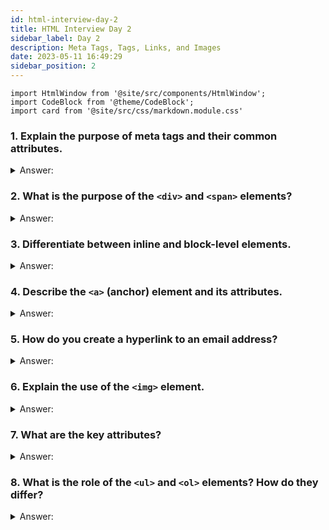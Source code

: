 ```yaml
---
id: html-interview-day-2
title: HTML Interview Day 2
sidebar_label: Day 2
description: Meta Tags, Tags, Links, and Images
date: 2023-05-11 16:49:29
sidebar_position: 2
---
```


```mdx-code-block
import HtmlWindow from '@site/src/components/HtmlWindow';
import CodeBlock from '@theme/CodeBlock';
import card from '@site/src/css/markdown.module.css'
```

### 1. Explain the purpose of meta tags and their common attributes.

<details>
    <summary>Answer:</summary>

**Meta Tags in Simple Language:**
Meta tags are special lines of code that provide important information about a web page to search engines and browsers. They don't appear directly on the webpage, but they play a crucial role behind the scenes in improving how your website appears in search results and behaves in different situations.

**Common Attributes of Meta Tags:**

1. **`<meta charset="UTF-8">`:** This attribute specifies the character encoding used in your webpage. It ensures that your text and symbols display correctly, especially if you're using non-English characters.

   Example:
   ```html
   <meta charset="UTF-8">
   ```

2. **`<meta name="description" content="Your description here">`:** This attribute gives a brief description of what your webpage is about. It's often used by search engines to show a short summary in search results.

   Example:
   ```html
   <meta name="description" content="Explore delicious recipes for breakfast and lunch.">
   ```

3. **`<meta name="keywords" content="keyword1, keyword2, keyword3">`:** This attribute lists important keywords that are relevant to your webpage's content. While not as crucial as in the past, it can still help search engines understand your content.

   Example:
   ```html
   <meta name="keywords" content="recipes, breakfast, lunch, cooking">
   ```

4. **`<meta name="viewport" content="width=device-width, initial-scale=1.0">`:** This attribute is crucial for making your webpage responsive on different devices. It tells the browser how to adjust the content's width based on the device's screen size.

   Example:
   ```html
   <meta name="viewport" content="width=device-width, initial-scale=1.0">
   ```

5. **`<meta name="author" content="Your Name">`:** This attribute specifies the author of the webpage. It's a nice way to give credit to the person or team responsible for the content.

   Example:
   ```html
   <meta name="author" content="John Doe">
   ```

6. **`<meta http-equiv="refresh" content="5;url=https://example.com">`:** This attribute automatically redirects the page to another URL after a specified time (in seconds). It can be used for timed page refreshes or redirections.

   Example:
   ```html
   <meta http-equiv="refresh" content="5;url=https://example.com">
   ```

:::tip
Remember, meta tags are a crucial part of optimizing your webpage for search engines and ensuring a smooth user experience. Using them correctly can make a big difference in how your website is perceived and accessed online.
:::

</details>

### 2. What is the purpose of the `<div>` and `<span>` elements?

<details>
    <summary>Answer:</summary>

**`<div>` element:**

Think of the `<div>` element as a flexible container that you can use to group and organize different parts of your webpage. It's like a virtual box that you can put around other elements to style them together or apply specific formatting. It doesn't have any inherent visual appearance, but it's really helpful for layout and styling purposes.

For example, let's say you're creating a webpage with a header, main content area, and footer. You can use `<div>` elements to group each of these sections. Here's how it might look:

```html
<div id="header">
    <!-- Header content goes here -->
</div>

<div id="main-content">
    <!-- Main content goes here -->
</div>

<div id="footer">
    <!-- Footer content goes here -->
</div>
```

In this case, you're using `<div>` elements to structure your page into distinct sections, which makes it easier to apply styles or layout changes to specific parts of the page.

**<`span>` element:**

Imagine the `<span>` element as a tiny tool for targeting small bits of text or inline content within a larger piece of text. It's like a virtual highlighter that you can use to emphasize or style specific words or phrases without affecting the overall layout.

Let's say you want to make a few words within a sentence bold:

```html
<p>This is a <span style="font-weight: bold;">bold</span> word in a sentence.</p>
```

<HtmlWindow>
    <p>This is a <span style={{fontWeight: "bold"}}>bold</span> word in a sentence.</p>
</HtmlWindow>

In this example, the `<span>` element helps you style only the word "bold" in a specific way, while keeping the rest of the sentence unaffected. It's a great way to apply specific formatting to small parts of text without altering the whole paragraph.

**Simple comparison of the `<div>` and `<span>` elements:**

| Element   | Purpose                                      | Example                                     |
|-----------|----------------------------------------------|---------------------------------------------|
| `<div>`   | Block-level container for grouping elements. | `<div>This is a block of content.</div>`   |
|           | Used for applying styles and layout.         | `<div class="container">...</div>`        |
|           | Typically used for larger content areas.     | `<div id="main-content">...</div>`       |
| `<span>`  | Inline container for styling parts of text.  | `<p>This is <span class="highlight">highlighted</span> text.</p>` |
|           | Used for adding styles to small portions.    | `<span style="color: red;">Important</span> info.` |
|           | Used within text elements, like paragraphs.  | `<p>Click <span class="link">here</span> to learn more.</p>` |


:::tip
Remember, the `<div>` element is more about grouping and structure, while the `<span>` element is about applying inline styling to small sections of text. 
:::

</details>

### 3. Differentiate between inline and block-level elements.

<details>
    <summary>Answer:</summary>


| **Aspect**                | **Inline Elements**                                | **Block-Level Elements**                                      |
|:--------------------------|:--------------------------------------------------|:-------------------------------------------------------------|
| **Display Behavior**      | Takes only as much width as necessary.            | Takes the full available width.                              |
| **Starts on Same Line**   | Yes                                               | Starts on a new line.                                       |
| **Ends on Same Line**     | Yes                                               | Ends on its own line.                                       |
| **Example**               | `<span>`, `<a>`, `<strong>`, `<em>`               | `<div>`, `<p>`, `<h1>`, `<ul>`, `<li>`                      |
| **Common Use**            | Styling specific parts within text.               | Grouping and structuring larger sections of content.        |
| **Margin & Padding**      | Top and bottom margins and padding do not work.  | Margins and padding can be applied to all sides.            |
| **Width & Height**        | Width and height properties do not affect layout. | Width and height can be set to control size.                |
| **Nested Elements**       | Inline elements can be nested within other inlines. | Block-level elements can be nested within other blocks.    |
| **Default Width**         | Width is determined by content.                  | Width expands to fill its container unless specified.      |
| **Example Scenario**      | Making certain words bold within a paragraph.    | Creating distinct sections like paragraphs or headings.    |

</details>

### 4. Describe the `<a>` (anchor) element and its attributes.

<details>
    <summary>Answer:</summary>

**Anchor (`<a>`) Element:**

The `<a>` element in HTML is like a hyperlink that connects one web page to another or links to different parts of the same page. It's commonly used to create clickable links that users can interact with.

**Attributes:**

1. **`href` (Hypertext Reference):**
   This attribute specifies where the link goes. It's like the address of a webpage or resource you want to link to.

   Example:
   ```html
   <a href="https://www.example.com">Visit Example Website</a>
   ```

2. **`target`:**
   The `target` attribute determines how the linked content will open. Common values are `_blank` to open in a new browser tab and `_self` to open in the same tab.

   Example:
   ```html
   <a href="https://www.example.com" target="_blank">Visit Example Website in a New Tab</a>
   ```

3. **`title`:**
   The `title` attribute provides a tooltip when a user hovers their mouse over the link. It's useful for giving users additional information about the link's destination.

   Example:
   ```html
   <a href="https://www.example.com" title="Visit Example Website">Hover for Info</a>
   ```

**Creating Links:**

To create a link using the `<a>` element, you set the `href` attribute to the URL you want to link to. Here's an example of creating a link to a page:

```html
<a href="https://www.example.com">Visit Example Website</a>
```

You can also create links that navigate to different sections of the same page using "anchor" links. Here's an example of linking to a specific section on the same page:

```html
<a href="#section">Jump to Section</a>
<!-- ... -->
<section id="section">
  <!-- Content of the section -->
</section>
```

</details>

### 5. How do you create a hyperlink to an email address?

<details>
    <summary>Answer:</summary>

Creating a hyperlink to an email address in HTML is simple. It allows users to click on a link and open their default email client with a new message addressed to the specified email address. Here's how you do it in a straightforward way:

```html
<a href="mailto:example@example.com">Send an email</a>
```

In this example:
- `<a>`: This is the anchor element used to create links.
- `href="mailto:example@example.com"`: This is the most crucial part. The `mailto:` protocol followed by the email address tells the browser to open the default email client with a new email addressed to "example@example.com".
- `Send an email`: This is the text that will be displayed as the link. When users click on it, it will initiate the email sending process.

So, if you include this code in your HTML, users will see a clickable link that, when clicked, will open their email client with a new email addressed to "example@example.com". This is a common way to provide users with a convenient way to contact you via email.

</details>

### 6. Explain the use of the `<img>` element.

<details>
    <summary>Answer:</summary>

The `<img>` element in HTML is used to display images on a webpage. It's like putting a picture on your digital canvas. Here's a simple explanation with an example for your interview preparation:

**Explanation:**
The `<img>` element is like a picture frame that you put on a wall. You use it to show images on your website, whether they're photos, illustrations, icons, or any visual content.

**Example:**
Let's say you have a webpage about travel, and you want to show a picture of a beautiful beach. You'd use the `<img>` element like this:

```html
<img src="beach.jpg" alt="Beautiful beach">
```

In this example:
- `src` stands for "source," and it's where you put the file path or URL of your image. Here, we assume the image is in the same folder as your webpage.
- `alt` stands for "alternative." It's a short description of the image. If the image can't be shown for some reason, this description will tell users what the image is about.

:::tip
So, in simple terms, the `<img>` element helps you put images on your webpage. It's like sticking a photo on a wall to make your website more visually appealing and engaging.
:::

</details>

### 7. What are the key attributes?

<details>
    <summary>Answer:</summary>

1. **`href` (Hypertext Reference):**
   - **Definition:** It's used to specify the destination of a hyperlink.
   - **Example:** `<a href="https://www.example.com">Visit Example Website</a>`

2. **`src` (Source):**
   - **Definition:** It's used to specify the source of media files, like images or videos.
   - **Example:** `<img src="image.jpg" alt="A beautiful image">`

3. **`alt` (Alternate Text):**
   - **Definition:** It provides a text description for images, improving accessibility.
   - **Example:** `<img src="profile.jpg" alt="Profile picture of John">`

4. **`class`:**
   - **Definition:** It's used to assign a CSS class to an HTML element for styling.
   - **Example:** `<p class="highlight">This text is highlighted.</p>`

5. **`id`:**
   - **Definition:** It uniquely identifies an HTML element, often used for JavaScript.
   - **Example:** `<div id="main-content">...</div>`

6. **`style`:**
   - **Definition:** It applies inline CSS styles directly to an element.
   - **Example:** `<p style="color: blue;">This text is in blue.</p>`

7. **`target`:**
   - **Definition:** It defines where a hyperlink opens (e.g., in a new tab or the same window).
   - **Example:** `<a href="https://www.example.com" target="_blank">Open in new tab</a>`

8. **`title`:**
   - **Definition:** It provides additional information about an element when the user hovers over it.
   - **Example:** `<abbr title="World Wide Web">WWW</abbr>`

9. **`alt` (Audio Alternative Text):**
   - **Definition:** Similar to `alt` for images, it provides text for audio elements.
   - **Example:** `<audio controls><source src="audio.mp3" type="audio/mpeg" alt="Podcast"></audio>`

10. **`placeholder`:**
    - **Definition:** It shows a hint inside an input field to guide users.
    - **Example:** `<input type="text" placeholder="Enter your name">`

11. **`disabled`:**
    - **Definition:** It disables an input element so users can't interact with it.
    - **Example:** `<button disabled>Submit</button>`

12. **`required`:**
    - **Definition:** It makes an input field mandatory for form submission.
    - **Example:** `<input type="email" required>`

13. **`value`:**
    - **Definition:** It sets the default value for an input element.
    - **Example:** `<input type="text" value="Default text">`

14. **`name`:**
    - **Definition:** It identifies form elements when submitting data to the server.
    - **Example:** `<input type="radio" name="gender" value="male">`

15. **`rows` and `cols`:**
    - **Definition:** They define the number of rows and columns in a `<textarea>` element.
    - **Example:** `<textarea rows="4" cols="50">Enter your message here...</textarea>`

</details>

### 8. What is the role of the `<ul>` and `<ol>` elements? How do they differ?

<details>
    <summary>Answer:</summary>

**Role of `<ul>` and `<ol>` Elements:**

Both `<ul>` and `<ol>` are used to create lists in HTML, but they serve different purposes:

1. **`<ul>` (Unordered List):**
   - Role: `<ul>` is used to create an unordered list, which means a list of items where the order doesn't matter. Typically, this type of list is displayed with bullet points.
   - Example:
  
     ```html title="index.html"
     <ul>
       <li>Apples</li>
       <li>Bananas</li>
       <li>Oranges</li>
     </ul>
     ```

<HtmlWindow>
      <ul>
        <li>Apples</li>
        <li>Bananas</li>
        <li>Oranges</li>
      </ul>  
</HtmlWindow>

1. **`<ol>` (Ordered List):**
   - Role: `<ol>` is used to create an ordered list, which means a list of items where the order does matter. This type of list is displayed with numbers or other ordered markers.
   - Example:
  
     ```html title="index.html"
     <ol>
       <li>Wake up</li>
       <li>Brush teeth</li>
       <li>Eat breakfast</li>
     </ol>
     ```

<HtmlWindow>
     <ol>
       <li>Wake up</li>
       <li>Brush teeth</li>
       <li>Eat breakfast</li>
     </ol>
</HtmlWindow>

**Differences between `<ul>` and `<ol>`:**

1. **Order:**
   - `<ul>`: The items in an unordered list are not ranked by any specific order. They are usually displayed with bullet points.
   - `<ol>`: The items in an ordered list are ranked in a specific order, usually starting from 1 and increasing incrementally. They are displayed with numbers or other ordered markers.

2. **Appearance:**
   - `<ul>`: The default appearance is bullet points (discs). However, you can use CSS to customize the appearance.
   - `<ol>`: The default appearance is numbers (or other ordered markers like letters). Similarly, you can style these markers using CSS.

3. **Usage:**
   - `<ul>`: Use unordered lists when the sequence of items doesn't matter, like listing ingredients for a recipe.
   - `<ol>`: Use ordered lists when the sequence of items does matter, such as step-by-step instructions or a ranked list.

4. **Semantic Meaning:**
   - `<ul>`: Unordered lists don't imply any specific hierarchy or order among the items.
   - `<ol>`: Ordered lists imply a specific order or hierarchy among the items.

In summary, `<ul>` is used for creating unordered lists, and `<ol>` is used for ordered lists. Unordered lists use bullet points, while ordered lists use numbers or other ordered markers. 

</details>
